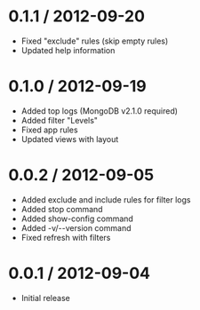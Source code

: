 0.1.1 / 2012-09-20
===================
* Fixed "exclude" rules (skip empty rules)
* Updated help information

0.1.0 / 2012-09-19
===================

* Added top logs (MongoDB v2.1.0 required)
* Added filter "Levels"
* Fixed app rules 
* Updated views with layout

0.0.2 / 2012-09-05
===================

* Added exclude and include rules for filter logs
* Added stop command
* Added show-config command
* Added -v/--version command
* Fixed refresh with filters


0.0.1 / 2012-09-04
===================

* Initial release
